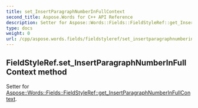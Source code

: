 ```yaml
---
title: set_InsertParagraphNumberInFullContext
second_title: Aspose.Words for C++ API Reference
description: Setter for Aspose::Words::Fields::FieldStyleRef::get_InsertParagraphNumberInFullContext. 
type: docs
weight: 0
url: /cpp/aspose.words.fields/fieldstyleref/set_insertparagraphnumberinfullcontext/
---
```

## FieldStyleRef.set_InsertParagraphNumberInFullContext method


Setter for [Aspose::Words::Fields::FieldStyleRef::get_InsertParagraphNumberInFullContext](./get_insertparagraphnumberinfullcontext/).

